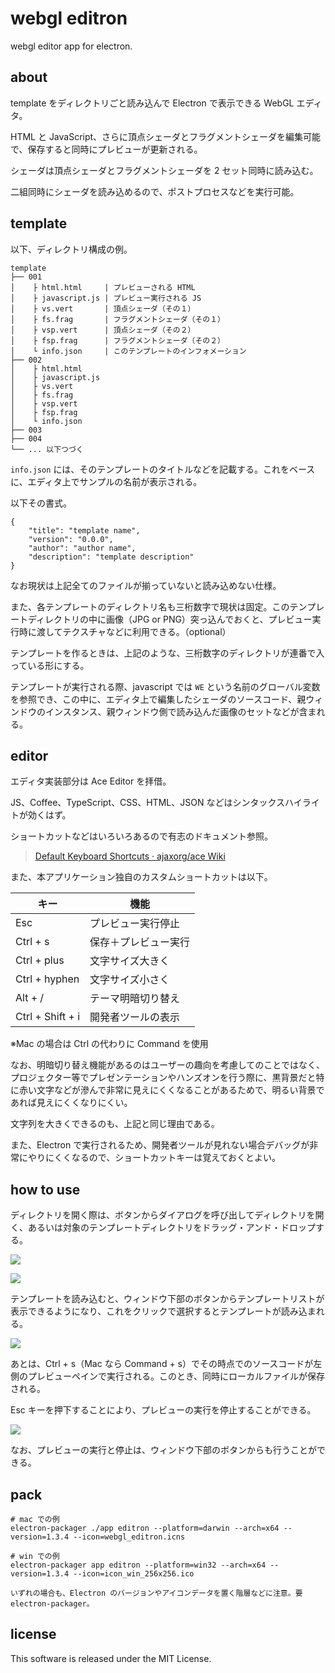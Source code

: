 # webgl editron

webgl editor app for electron.


## about

template をディレクトリごと読み込んで Electron で表示できる WebGL エディタ。

HTML と JavaScript、さらに頂点シェーダとフラグメントシェーダを編集可能で、保存すると同時にプレビューが更新される。

シェーダは頂点シェーダとフラグメントシェーダを 2 セット同時に読み込む。

二組同時にシェーダを読み込めるので、ポストプロセスなどを実行可能。


## template

以下、ディレクトリ構成の例。

```
template
├── 001
│    ├ html.html     | プレビューされる HTML
│    ├ javascript.js | プレビュー実行される JS
│    ├ vs.vert       | 頂点シェーダ（その１）
│    ├ fs.frag       | フラグメントシェーダ（その１）
│    ├ vsp.vert      | 頂点シェーダ（その２）
│    ├ fsp.frag      | フラグメントシェーダ（その２）
│    └ info.json     | このテンプレートのインフォメーション
├── 002
│    ├ html.html
│    ├ javascript.js
│    ├ vs.vert
│    ├ fs.frag
│    ├ vsp.vert
│    ├ fsp.frag
│    └ info.json
├── 003
├── 004
└── ... 以下つづく
```

`info.json` には、そのテンプレートのタイトルなどを記載する。これをベースに、エディタ上でサンプルの名前が表示される。

以下その書式。

```
{
    "title": "template name",
    "version": "0.0.0",
    "author": "author name",
    "description": "template description"
}
```

なお現状は上記全てのファイルが揃っていないと読み込めない仕様。

また、各テンプレートのディレクトリ名も三桁数字で現状は固定。このテンプレートディレクトリの中に画像（JPG or PNG）突っ込んでおくと、プレビュー実行時に渡してテクスチャなどに利用できる。（optional）

テンプレートを作るときは、上記のような、三桁数字のディレクトリが連番で入っている形にする。

テンプレートが実行される際、javascript では `WE` という名前のグローバル変数を参照でき、この中に、エディタ上で編集したシェーダのソースコード、親ウィンドウのインスタンス、親ウィンドウ側で読み込んだ画像のセットなどが含まれる。


## editor

エディタ実装部分は Ace Editor を拝借。

JS、Coffee、TypeScript、CSS、HTML、JSON などはシンタックスハイライトが効くはず。

ショートカットなどはいろいろあるので有志のドキュメント参照。

> [Default Keyboard Shortcuts · ajaxorg/ace Wiki](https://github.com/ajaxorg/ace/wiki/Default-Keyboard-Shortcuts)

また、本アプリケーション独自のカスタムショートカットは以下。

| キー             | 機能                 |
|------------------|----------------------|
| Esc              | プレビュー実行停止   |
| Ctrl + s         | 保存＋プレビュー実行 |
| Ctrl + plus      | 文字サイズ大きく     |
| Ctrl + hyphen    | 文字サイズ小さく     |
| Alt + /          | テーマ明暗切り替え   |
| Ctrl + Shift + i | 開発者ツールの表示   |

※Mac の場合は Ctrl の代わりに Command を使用

なお、明暗切り替え機能があるのはユーザーの趣向を考慮してのことではなく、プロジェクター等でプレゼンテーションやハンズオンを行う際に、黒背景だと特に赤い文字などが滲んで非常に見えにくくなることがあるためで、明るい背景であれば見えにくくなりにくい。

文字列を大きくできるのも、上記と同じ理由である。

また、Electron で実行されるため、開発者ツールが見れない場合デバッグが非常にやりにくくなるので、ショートカットキーは覚えておくとよい。


## how to use

ディレクトリを開く際は、ボタンからダイアログを呼び出してディレクトリを開く、あるいは対象のテンプレートディレクトリをドラッグ・アンド・ドロップする。

![](document/images/editor01.jpg)

![](document/images/editor02.jpg)

テンプレートを読み込むと、ウィンドウ下部のボタンからテンプレートリストが表示できるようになり、これをクリックで選択するとテンプレートが読み込まれる。

![](document/images/editor03.jpg)

あとは、Ctrl + s（Mac なら Command + s）でその時点でのソースコードが左側のプレビューペインで実行される。このとき、同時にローカルファイルが保存される。

Esc キーを押下することにより、プレビューの実行を停止することができる。

![](document/images/editor04.jpg)

なお、プレビューの実行と停止は、ウィンドウ下部のボタンからも行うことができる。


## pack

```
# mac での例
electron-packager ./app editron --platform=darwin --arch=x64 --version=1.3.4 --icon=webgl_editron.icns

# win での例
electron-packager app editron --platform=win32 --arch=x64 --version=1.3.4 --icon=icon_win_256x256.ico

いずれの場合も、Electron のバージョンやアイコンデータを置く階層などに注意。要 electron-packager。
```


## license

This software is released under the MIT License.

